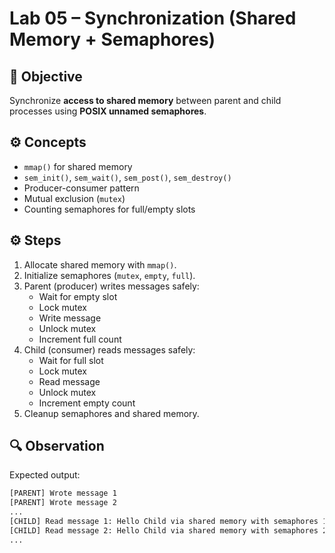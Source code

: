 # Lab 05 – Synchronization (Shared Memory + Semaphores)

## 🧭 Objective
Synchronize **access to shared memory** between parent and child processes using **POSIX unnamed semaphores**.

## ⚙️ Concepts
- `mmap()` for shared memory  
- `sem_init()`, `sem_wait()`, `sem_post()`, `sem_destroy()`  
- Producer-consumer pattern  
- Mutual exclusion (`mutex`)  
- Counting semaphores for full/empty slots  

## ⚙️ Steps
1. Allocate shared memory with `mmap()`.  
2. Initialize semaphores (`mutex`, `empty`, `full`).  
3. Parent (producer) writes messages safely:
   - Wait for empty slot
   - Lock mutex
   - Write message
   - Unlock mutex
   - Increment full count
4. Child (consumer) reads messages safely:
   - Wait for full slot
   - Lock mutex
   - Read message
   - Unlock mutex
   - Increment empty count
5. Cleanup semaphores and shared memory.

## 🔍 Observation
Expected output:

```bash
[PARENT] Wrote message 1
[PARENT] Wrote message 2
...
[CHILD] Read message 1: Hello Child via shared memory with semaphores 1
[CHILD] Read message 2: Hello Child via shared memory with semaphores 2
...
```
